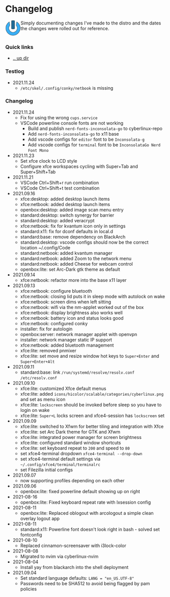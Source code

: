 Changelog
====================================================================================================
<img align="left" width="48" height="48" src="../art/logo_256x256.png">
Simply documenting changes I've made to the distro and the dates the changes were rolled out for 
reference. 
<br><br>

### Quick links
* [.. up dir](..)

### Testlog <a name="testlog"/></a>
* 2021.11.24
  * `/etc/skel/.config/conky/netbook` is missing

### Changelog <a name="changelog"/></a>
* 2021.11.24
  * Fix for using the wrong `cups.service`
  * VSCode powerline console fonts are not working
    * Build and publish `nerd-fonts-inconsolata-go` to cyberlinux-repo
    * Add `nerd-fonts-inconsolata-go` to x11 base
    * Add vscode configs for `editor` font to be `Inconsolata-g`
    * Add vscode configs for `terminal` font to be `InconsolataGo Nerd Font Mono`
* 2021.11.23
  * Set xfce clock to LCD style
  * Configure xfce workspaces cycling with Super+Tab and Super+Shift+Tab
* 2021.11.21
  * VSCode Ctrl+Shift+r run combination
  * VSCode Ctrl+Shift+t test combination
* 2021.09.16
  * xfce:desktop: added desktop launch items
  * xfce:netbook: added desktop launch items
  * openbox:desktop: added image scan menu entry
  * standard:desktop: switch synergy for barrier
  * standard:desktop: added veracrypt
  * xfce:netbook: fix for kvantum icon only in settings
  * standard:x11: fix for dconf defaults in local.d
  * standard:base: remove dependency on BlackArch
  * standard:desktop: vscode configs should now be the correct location ~/.config/Code
  * standard:netbook: added kvantum manager
  * standard:netbook: added Zoom to the network menu
  * standard:netbook: added Cheese for webcam control
  * openbox:lite: set Arc-Dark gtk theme as default
* 2021.09.14
  * xfce:netbook: refactor more into the base x11 layer
* 2021.09.13
  * xfce:netbook: configure bluetooth
  * xfce:netbook: closing lid puts it in sleep mode with autolock on wake
  * xfce:netbook: screen dims when left sitting
  * xfce:netbook: wifi via the nm-applet worked out of the box
  * xfce:netbook: display brightness also works well
  * xfce:netbook: battery icon and status looks good
  * xfce:netbook: configured conky
  * installer: fix for autologin
  * openbox:server: network manager applet with openvpn
  * installer: network manager static IP support
  * xfce:netbook: added bluetooth management
  * xfce:lite: removed pnmixer
  * xfce:lite: set move and resize window hot keys to `Super+Enter` and `Super+Enter+Alt`
* 2021.09.11
  * standard:base: link `/run/systemd/resolve/resolv.conf` `/etc/resolv.conf`
* 2021.09.10
  * xfce:lite: customized Xfce default menus
  * xfce:lite: added `icons/hicolor/scalable/categories/cyberlinux.png` and set as menu icon
  * xfce:lite: `lockscreen` should be invoked before sleep so you have to login on wake
  * xfce:lite: `Super+L` locks screen and xfce4-session has `lockscreen` set
* 2021.09.09
  * xfce:lite: switched to Xfwm for better tiling and integration with Xfce
  * xfce:lite: set Arc Dark theme for GTK and Xfwm
  * xfce:lite: integrated power manager for screen brightness
  * xfce:lite: configured standard window shortcuts
  * xfce:lite: set keyboard repeat to `200` and speed to `80`
  * set xfce4-terminal dropdown `xfce4-terminal --drop-down`
  * set xfce4-terminal default settings via `~/.config/xfce4/terminal/terminalrc`
  * set Filezilla initial configs
* 2021.09.07
  * now supporting profiles depending on each other
* 2021.09.06
  * openbox:lite: fixed powerline default showing up on right
* 2021-08-16
  * openbox:lite: Fixed keyboard repeat rate with lxsession config
* 2021-08-11
  * openbox:lite: Replaced oblogout with arcologout a simple clean overlay logout app
* 2021-08-11
  * standard:x11: Powerline font doesn't look right in bash - solved set fontconfig
* 2021-08-10
  * Replaced cinnamon-screensaver with i3lock-color
* 2021-08-08
  * Migrated to nvim via cyberlinux-nvim
* 2021-08-04
  * Install yay from blackarch into the shell deployment
* 2021.09.04
  * Set standard language defaults: `LANG = "en_US.UTF-8"`
  * Passwords need to be SHA512 to avoid being flagged by pam policies

<!-- 
vim: ts=2:sw=2:sts=2
-->
